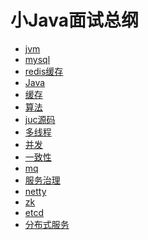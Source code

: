 # 小Java面试总纲

- [jvm]()
- [mysql]()
- [redis缓存]()
- [Java]()
- [缓存]()
- [算法]()
- [juc源码]()
- [多线程](https://github.com/ABUGADAY/midjavainterview/blob/master/%E5%A4%9A%E7%BA%BF%E7%A8%8B.md)
- [并发]()
- [一致性]()
- [mq]()
- [服务治理]()
- [netty]()
- [zk]()
- [etcd]()
- [分布式服务]()
